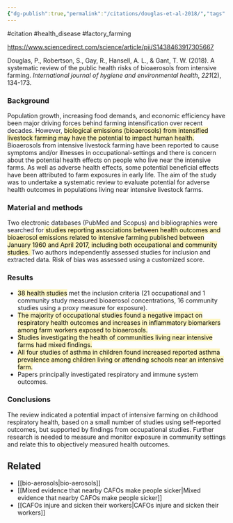 ```yaml
---
{"dg-publish":true,"permalink":"/citations/douglas-et-al-2018/","tags":["#citation","#health_disease","#factory_farming"],"created":"2025-10-23T17:42:45.524+01:00","updated":"2025-10-23T18:06:08.870+01:00"}
---
```


#citation #health_disease  #factory_farming 

https://www.sciencedirect.com/science/article/pii/S1438463917305667

Douglas, P., Robertson, S., Gay, R., Hansell, A. L., & Gant, T. W. (2018). A systematic review of the public health risks of bioaerosols from intensive farming. _International journal of hygiene and environmental health_, _221_(2), 134-173.

### Background
Population growth, increasing food demands, and economic efficiency have been major driving forces behind farming intensification over recent decades. However, <mark style="background: #FFF3A3A6;">biological emissions (bioaerosols) from intensified livestock farming may have the potential to impact human health. </mark>Bioaerosols from intensive livestock farming have been reported to cause symptoms and/or illnesses in occupational-settings and there is concern about the potential health effects on people who live near the intensive farms. As well as adverse health effects, some potential beneficial effects have been attributed to farm exposures in early life. The aim of the study was to undertake a systematic review to evaluate potential for adverse health outcomes in populations living near intensive livestock farms.

### Material and methods
Two electronic databases (PubMed and Scopus) and bibliographies were searched for<mark style="background: #FFF3A3A6;"> studies reporting associations between health outcomes and bioaerosol emissions related to intensive farming published between January 1960 and April 2017, including both occupational and community studies. </mark>Two authors independently assessed studies for inclusion and extracted data. Risk of bias was assessed using a customized score.

### Results
- <mark style="background: #FFF3A3A6;">38 health studies</mark> met the inclusion criteria (21 occupational and 1 community study measured bioaerosol concentrations, 16 community studies using a proxy measure for exposure). 
- <mark style="background: #FFF3A3A6;">The majority of occupational studies found a negative impact on respiratory health outcomes and increases in inflammatory biomarkers among farm workers exposed to bioaerosols.</mark> 
- <mark style="background: #FFF3A3A6;">Studies investigating the health of communities living near intensive farms had mixed findings. </mark>
- <mark style="background: #FFF3A3A6;">All four studies of asthma in children found increased reported asthma prevalence among children living or attending schools near an intensive farm. </mark>
- Papers principally investigated respiratory and immune system outcomes.

### Conclusions
The review indicated a potential impact of intensive farming on childhood respiratory health, based on a small number of studies using self-reported outcomes, but supported by findings from occupational studies. Further research is needed to measure and monitor exposure in community settings and relate this to objectively measured health outcomes.
## Related
- [[bio-aerosols\|bio-aerosols]]
- [[Mixed evidence that nearby CAFOs make people sicker\|Mixed evidence that nearby CAFOs make people sicker]]
- [[CAFOs injure and sicken their workers\|CAFOs injure and sicken their workers]]
